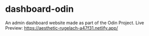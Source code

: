 # dashboard-odin
An admin dashboard website made as part of the Odin Project.
Live Preview: https://aesthetic-rugelach-a47f31.netlify.app/
